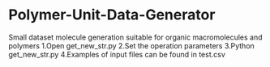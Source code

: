# Polymer-Unit-Data-Generator
Small dataset molecule generation suitable for organic macromolecules and polymers
1.Open get_new_str.py
2.Set the operation parameters
3.Python get_new_str.py
4.Examples of input files can be found in test.csv
